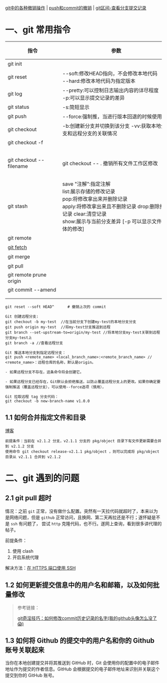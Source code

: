 [git中的各种撤销操作](https://segmentfault.com/a/1190000011910766)
| [push和commit的撤销](https://blog.51cto.com/u_15328720/3384011)
| [git区间-查看分支提交记录](https://blog.csdn.net/weixin_35193131/article/details/113491119)

# 一、git 常用指令

| <div style="width: 120pt">指令</div>                                  | <div style="width: 260pt">参数</div>                                                                                                          | <div style="width: 260pt">描述</div>                                                  | 示例 |
|---------------------------------------------------------------------|---------------------------------------------------------------------------------------------------------------------------------------------|-------------------------------------------------------------------------------------|----|
| git init                                                            |                                                                                                                                             | 在当前目录新建一个git代码库                                                                     |    |
| git reset                                                           | --soft:修改HEAD指向，不会修改本地代码 </br>--hard:修改本地代码为指定版本                                                                                            | 撤销git push操作                                                                        |    |
| git log                                                             | --pretty:可以控制日志输出内容的详尽程度 </br>-p:可以显示提交记录的差异                                                                                                | 默认展示所有提交记录，可以选择远程仓库和分支，也可以选择                                                        |    |
| git status                                                          | -s:简短显示                                                                                                                                     | 显示工作区和暂存区的差异                                                                        |    |
| git push                                                            | --force:强制推，当进行版本回退的时候使用                                                                                                                    | 更新操作                                                                                |    |
| git checkout                                                        | -b:创建新分支并切换到该分支  -vv:获取本地分支和远程分支的关联情况                                                                                                       | 切换分支                                                                                |    |
| git checkout -f                                                     |                                                                                                                                             | 【放弃工作区和暂存区的所有修改】                                                                    |    |
| git checkout --filename                                             | git checkout -- . 撤销所有文件工作区修改                                                                                                               | 【撤销工作区的修改】可以将工作区的代码（N）恢复为之前的版本（N-1），需要指定文件目录。如果后悔可以在IDE中右击选择历史记录升版本到N。只能修改被git追踪的文件 |    |
| git stash                                                           | save "注解":指定注解 </br>list:展示存储的修改记录 </br>pop:将修改拿出来并删除记录 </br>apply:将修改拿出来且不删除记录 drop:删除指定记录 clear:清空记录 </br>show:展示与当前分支差异 [-p 可以显示文件具体的修改] | 【工作区修改暂存到堆栈】可以将git以跟踪的工作区中的修改代码暂存到内存中（先进后出），也可以在之后拿出来                               |    |
| git remote                                                          |                                                                                                                                             | 查看远程仓库                                                                              |    |
| [git fetch](https://blog.csdn.net/qh_java/article/details/77969010) |                                                                                                                                             | 拉取远程代码                                                                              |    |
| git merge                                                           |                                                                                                                                             | 合并指定分支到当前分支                                                                         |    |
| git pull                                                            |                                                                                                                                             | git pull 相当于 git fetch+git merge                                                    |    |
| git remote prune origin                                             |                                                                                                                                             | 在本地删除远程库中已经删除的分支                                                                    |    |
| git commit --amend                                                  |                                                                                                                                             | 进入最后一次 commit 的详情信息中更改                                                              |    |
|                                                                     |                                                                                                                                             |                                                                                     |    |
|                                                                     |                                                                                                                                             |                                                                                     |    |

```shell
git reset --soft HEAD^      # 撤销上次的 commit 
```

```text
Git 创建远程分支:
git checkout -b my-test  //在当前分支下创建my-test的本地分支分支
git push origin my-test  //将my-test分支推送到远程
git branch --set-upstream-to=origin/my-test //将本地分支my-test关联到远程分支my-test上   
git branch -a //查看远程分支 
```

```text
Git 推送本地分支到指定远程分支：
git push <remote_name> <local_branch_name>:<remote_branch_name> // <remote_name>：远程仓库的名称，默认是origin。

- 如果远程分支不存在，这条命令将会创建它。

- 如果远程分支已经存在，Git默认会拒绝推送，以防止覆盖远程分支上的更改。如果你确定要强制推送（覆盖远程分支），可以使用--force选项（慎用），
```

```text
Git 拉取远程 tag 分支代码：
git checkout -b new-branch-name v1.0.0
```

## 1.1 如何合并指定文件和目录

[博客](https://juejin.cn/post/6844903598241873928)

```text
前提条件：当前在 v2.1.2 分支，v2.1.1 分支的 pkg/object 目录下有文件更新需要合并到 v2.1.2 分支
使用命令 git checkout release-v2.1.1 pkg/object ，则可以完成将 pkg/object 目录从 v2.1.1 合并到 v2.1.2 
```

# 二、git 遇到的问题

## 2.1 git pull 超时

情况：之前 `git` 正常，没有做什么配置。突然有一天拉代码就超时了，本来以为是网络问题，但是 `github`
正常访问，且换网、第二天再拉还是不行；遂怀疑是不是 `ssh` 有问题了，
尝试 `http` 克隆代码，也不行。遂网上查询，看到很多讲代理的帖子。

前提条件：

1. 使用 clash
2. 开启系统代理

解决方法：[在 HTTPS 端口使用 SSH](https://docs.github.com/zh/authentication/troubleshooting-ssh/using-ssh-over-the-https-port "在 HTTPS 端口使用 SSH")

## 1.2 如何更新提交信息中的用户名和邮箱，以及如何批量修改

> 参考链接：
>
> [git奇淫技巧：如何修改commit历史记录的名字(我的github头像怎么没了😱)](https://juejin.cn/post/7256346521644548151 "git奇淫技巧：如何修改commit历史记录的名字(我的github头像怎么没了😱)")

## 1.3 如何将 Github 的提交中的用户名和你的 Github 账号关联起来

当你在本地创建提交并将其推送到 GitHub 时，Git 会使用你的配置中的电子邮件地址作为提交的作者信息。GitHub 会根据提交的电子邮件地址来识别并关联这个提交到你的 GitHub 账号。